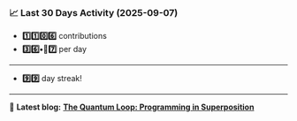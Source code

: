 <!--START_STATS-->
### 📈 Last 30 Days Activity (2025-09-07)  
- **1️⃣1️⃣0️⃣6️⃣** contributions  
- **3️⃣6️⃣•🎱7️⃣** per day
---
- **9️⃣9️⃣** day streak!
---
📝 **Latest blog:** [**The Quantum Loop: Programming in Superposition**](https://andriak.com/blog/quantum-loop)
<!--END_STATS-->
